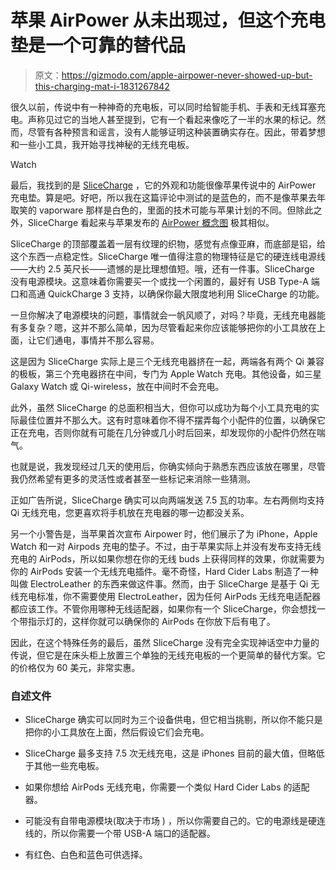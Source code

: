 # 苹果 AirPower 从未出现过，但这个充电垫是一个可靠的替代品

> 原文：<https://gizmodo.com/apple-airpower-never-showed-up-but-this-charging-mat-i-1831267842>

很久以前，传说中有一种神奇的充电板，可以同时给智能手机、手表和无线耳塞充电。声称见过它的当地人甚至提到，它有一个看起来像吃了一半的水果的标记。然而，尽管有各种预言和谣言，没有人能够证明这种装置确实存在。因此，带着梦想和一些小工具，我开始寻找神秘的无线充电板。

Watch

最后，我找到的是 [SliceCharge](https://hardciderlabs.com/collections/test/products/slicecharge-3in1-wireless-charger) ，它的外观和功能很像苹果传说中的 AirPower 充电垫。算是吧。好吧，所以我在这篇评论中测试的是蓝色的，而不是像苹果去年取笑的 vaporware 那样是白色的，里面的技术可能与苹果计划的不同。但除此之外，SliceCharge 看起来与苹果发布的 [AirPower 概念图](https://gizmodo.com/tag/air-power) 极其相似。

SliceCharge 的顶部覆盖着一层有纹理的织物，感觉有点像亚麻，而底部是铝，给这个东西一点稳定性。SliceCharge 唯一值得注意的物理特征是它的硬连线电源线——大约 2.5 英尺长——遗憾的是比理想值短。哦，还有一件事。SliceCharge 没有电源模块。这意味着你需要买一个或找一个闲置的，最好有 USB Type-A 端口和高通 QuickCharge 3 支持，以确保你最大限度地利用 SliceCharge 的功能。

一旦你解决了电源模块的问题，事情就会一帆风顺了，对吗？毕竟，无线充电器能有多复杂？嗯，这并不那么简单，因为尽管看起来你应该能够把你的小工具放在上面，让它们通电，事情并不那么容易。

这是因为 SliceCharge 实际上是三个无线充电器挤在一起，两端各有两个 Qi 兼容的极板，第三个充电器挤在中间，专门为 Apple Watch 充电。其他设备，如三星 Galaxy Watch 或 Qi-wireless，放在中间时不会充电。

此外，虽然 SliceCharge 的总面积相当大，但你可以成功为每个小工具充电的实际最佳位置并不那么大。这有时意味着你不得不摆弄每个小配件的位置，以确保它正在充电，否则你就有可能在几分钟或几小时后回来，却发现你的小配件仍然在喘气。

也就是说，我发现经过几天的使用后，你确实倾向于熟悉东西应该放在哪里，尽管我仍然希望有更多的灵活性或者甚至一些标记来消除一些猜测。

正如广告所说，SliceCharge 确实可以向两端发送 7.5 瓦的功率。左右两侧均支持 Qi 无线充电，您更喜欢将手机放在充电器的哪一边都没关系。

另一个小警告是，当苹果首次宣布 Airpower 时，他们展示了为 iPhone，Apple Watch 和一对 Airpods 充电的垫子。不过，由于苹果实际上并没有发布支持无线充电的 AirPods，所以如果你想在你的无线 buds 上获得同样的效果，你就需要为你的 AirPods 安装一个无线充电插件。毫不奇怪，Hard Cider Labs 制造了一种叫做 ElectroLeather 的东西来做这件事。然而，由于 SliceCharge 是基于 Qi 无线充电标准，你不需要使用 ElectroLeather，因为任何 AirPods 无线充电适配器都应该工作。不管你用哪种无线适配器，如果你有一个 SliceCharge，你会想找一个带指示灯的，这样你就可以确保你的 AirPods 在你放下后有电了。

因此，在这个特殊任务的最后，虽然 SliceCharge 没有完全实现神话空中力量的传说，但它是在床头柜上放置三个单独的无线充电板的一个更简单的替代方案。它的价格仅为 60 美元，非常实惠。

### 自述文件

*   SliceCharge 确实可以同时为三个设备供电，但它相当挑剔，所以你不能只是把你的小工具放在上面，然后假设它们会充电。

*   SliceCharge 最多支持 7.5 次无线充电，这是 iPhones 目前的最大值，但略低于其他一些充电板。

*   如果你想给 AirPods 无线充电，你需要一个类似 Hard Cider Labs 的适配器。

*   可能没有自带电源模块(取决于市场 ) ，所以你需要自己的。它的电源线是硬连线的，所以你需要一个带 USB-A 端口的适配器。

*   有红色、白色和蓝色可供选择。